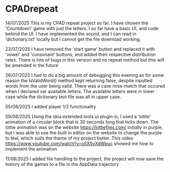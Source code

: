 # CPADrepeat
14/07/2025
This is my CPAD repeat project so far. I have chosen the 'Countdown' game with just the letters. I so far have a basic UI, and code behind the UI. I have implemented the sound, and I can read in 'dictionary.txt' locally but I cannot get the file download working.

23/07/2025
I have removed the 'start game' button and replaced it with 'vowel' and 'consonant' buttons, and added their respective distribution rates. There is lots of bugs in this version and no repeat method but this will be amended in the future

26/07/2025
I had to do a big amount of debugging this evening as for some reason the IsValidWord() method kept returning false, despite inputted words from the user being valid. There was a case miss-match that occured when I declared var available letters. The available letters were in lower case while the dictionary text file was all in upper case.

05/08/2025
I added player 1/2 functionality

09/08/2025 Using the skia.extended.tools.ui plugin in, I used a 'lottie' animation of a circular block that is 30 seconds long that ticks down. The lottie animation was on the website https://lottiefiles.com/ initially in purple, but I was able to use the built in editor on the website to change the purple to teal, which suits the theme of my project better. This video https://www.youtube.com/watch?v=o5X5yXdWpuc showed me how to implement the animation

11/08/2025 I added file handling to the project, the project will now save the history of the games to a file in the AppData trajectory 
